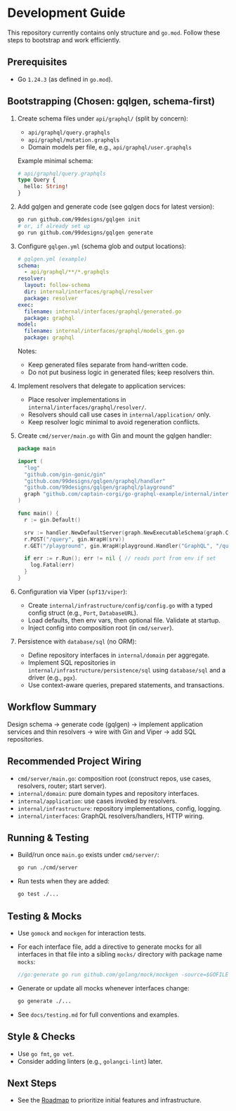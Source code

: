 # Development Guide

This repository currently contains only structure and `go.mod`. Follow these steps to bootstrap and work efficiently.

## Prerequisites

- Go `1.24.3` (as defined in `go.mod`).

## Bootstrapping (Chosen: gqlgen, schema-first)

1. Create schema files under `api/graphql/` (split by concern):
   - `api/graphql/query.graphqls`
   - `api/graphql/mutation.graphqls`
   - Domain models per file, e.g., `api/graphql/user.graphqls`

   Example minimal schema:

   ```graphql
   # api/graphql/query.graphqls
   type Query {
     hello: String!
   }
   ```

2. Add gqlgen and generate code (see gqlgen docs for latest version):

   ```bash
   go run github.com/99designs/gqlgen init
   # or, if already set up
   go run github.com/99designs/gqlgen generate
   ```

3. Configure `gqlgen.yml` (schema glob and output locations):

   ```yaml
   # gqlgen.yml (example)
   schema:
     - api/graphql/**/*.graphqls
   resolver:
     layout: follow-schema
     dir: internal/interfaces/graphql/resolver
     package: resolver
   exec:
     filename: internal/interfaces/graphql/generated.go
     package: graphql
   model:
     filename: internal/interfaces/graphql/models_gen.go
     package: graphql
   ```

   Notes:
   - Keep generated files separate from hand-written code.
   - Do not put business logic in generated files; keep resolvers thin.

4. Implement resolvers that delegate to application services:

   - Place resolver implementations in `internal/interfaces/graphql/resolver/`.
   - Resolvers should call use cases in `internal/application/` only.
   - Keep resolver logic minimal to avoid regeneration conflicts.

5. Create `cmd/server/main.go` with Gin and mount the gqlgen handler:

   ```go
   package main

   import (
     "log"
     "github.com/gin-gonic/gin"
     "github.com/99designs/gqlgen/graphql/handler"
     "github.com/99designs/gqlgen/graphql/playground"
     graph "github.com/captain-corgi/go-graphql-example/internal/interfaces/graphql"
   )

   func main() {
     r := gin.Default()

     srv := handler.NewDefaultServer(graph.NewExecutableSchema(graph.Config{Resolvers: graph.NewResolver()}))
     r.POST("/query", gin.WrapH(srv))
     r.GET("/playground", gin.WrapH(playground.Handler("GraphQL", "/query")))

     if err := r.Run(); err != nil { // reads port from env if set
       log.Fatal(err)
     }
   }
   ```

6. Configuration via Viper (`spf13/viper`):

   - Create `internal/infrastructure/config/config.go` with a typed config struct (e.g., `Port`, `DatabaseURL`).
   - Load defaults, then env vars, then optional file. Validate at startup.
   - Inject config into composition root (in `cmd/server`).

7. Persistence with `database/sql` (no ORM):

   - Define repository interfaces in `internal/domain` per aggregate.
   - Implement SQL repositories in `internal/infrastructure/persistence/sql` using `database/sql` and a driver (e.g., `pgx`).
   - Use context-aware queries, prepared statements, and transactions.

## Workflow Summary

Design schema → generate code (gqlgen) → implement application services and thin resolvers → wire with Gin and Viper → add SQL repositories.

## Recommended Project Wiring

- `cmd/server/main.go`: composition root (construct repos, use cases, resolvers, router; start server).
- `internal/domain`: pure domain types and repository interfaces.
- `internal/application`: use cases invoked by resolvers.
- `internal/infrastructure`: repository implementations, config, logging.
- `internal/interfaces`: GraphQL resolvers/handlers, HTTP wiring.

## Running & Testing

- Build/run once `main.go` exists under `cmd/server/`:

  ```bash
  go run ./cmd/server
  ```

- Run tests when they are added:

  ```bash
  go test ./...
  ```

## Testing & Mocks

- Use `gomock` and `mockgen` for interaction tests.
- For each interface file, add a directive to generate mocks for all interfaces in that file into a sibling `mocks/` directory with package name `mocks`:

  ```go
  //go:generate go run github.com/golang/mock/mockgen -source=$GOFILE -destination=./mocks/mock_$GOFILE -package=mocks
  ```

- Generate or update all mocks whenever interfaces change:

  ```bash
  go generate ./...
  ```

- See `docs/testing.md` for full conventions and examples.

## Style & Checks

- Use `go fmt`, `go vet`.
- Consider adding linters (e.g., `golangci-lint`) later.

## Next Steps

- See the [Roadmap](./roadmap.md) to prioritize initial features and infrastructure.
